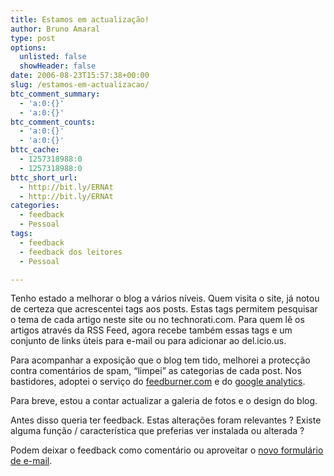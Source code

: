 ```yaml
---
title: Estamos em actualização!
author: Bruno Amaral
type: post
options:
  unlisted: false
  showHeader: false
date: 2006-08-23T15:57:38+00:00
slug: /estamos-em-actualizacao/
btc_comment_summary:
  - 'a:0:{}'
  - 'a:0:{}'
btc_comment_counts:
  - 'a:0:{}'
  - 'a:0:{}'
bttc_cache:
  - 1257318988:0
  - 1257318988:0
bttc_short_url:
  - http://bit.ly/ERNAt
  - http://bit.ly/ERNAt
categories:
  - feedback
  - Pessoal
tags:
  - feedback
  - feedback dos leitores
  - Pessoal

---
```

Tenho estado a melhorar o blog a vários níveis. Quem visita o site, já notou de certeza que acrescentei tags aos posts. Estas tags permitem pesquisar o tema de cada artigo neste site ou no technorati.com. Para quem lê os artigos através da RSS Feed, agora recebe também essas tags e um conjunto de links úteis para e-mail ou para adicionar ao del.icio.us.

Para acompanhar a exposição que o blog tem tido, melhorei a protecção contra comentários de spam, &#8220;limpei&#8221; as categorias de cada post. Nos bastidores, adoptei o serviço do [feedburner.com][1] e do [google analytics][2].

Para breve, estou a contar actualizar a galeria de fotos e o design do blog.

Antes disso queria ter feedback. Estas alterações foram relevantes ? Existe alguma função / característica que preferias ver instalada ou alterada ?

Podem deixar o feedback como comentário ou aproveitar o [novo formulário de e-mail][3].

 [1]: http://www.feedburner.com
 [2]: http://www.google.com/analytics
 [3]: http://www.brunoamaral.com/contact-form/